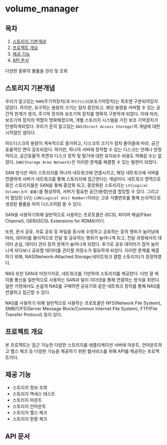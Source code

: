 # volume_manager

## 목차
1. [스토리지 기본개념](#스토리지-기본개념)
2. [프로젝트 개요](#프로젝트-개요)
3. [제공 기능](#제공-기능)
4. [API 문서](#API-문서)


다양한 종류의 볼륨을 관리 및 조회


## 스토리지 기본개념
우리가 알고있는 `RAM`(주기억장치)과 `하드디스크`(보조기억장치)는 최초엔 구분되어있지 않았다.
하지만, 요구하는 용량의 크기는 점차 증진되고, 해당 용량을 커버할 수 있는 공간적 한계가 생겨,
주기억 장치와 보조기억 장치를 명확히 구분하게 되었다. 이에 따라, 보조기억 장치의 역할이 명확해졌으며,
개별 스토리지 시스템을 가진 보조 기억장치가 탄생하게되었다. 우리가 흔히 알고있는 `DAS(Direct Access Storage)`의
개념에 대한 시작점인 셈이다.

하드디스크의 용량이 계속적으로 증가하고, 디스크의 크기가 점차 줄어즘에 따라, 공간 효율적인 면이 강조되었다.
하지만, 하나의 서버에 장착할 수 있는 디스크는 언제나 한정적이고, 공간효율적 측면과 디스크 장착 및 탈거에 대한 유지보수 비용도 피해갈 수는 없었다.
`SAN(Storage Area Network)`은 이러한 문제를 해결할 수 있는 발판이 되었다.

SAN 방식은 여러 스토리지를 하나의 네트워크에 연결시키고, 해당 네트워크에 서버를 연결하여 서버가 네트워크를 통해 스토리지에 접근한다는 개념이다.
네트워크 영역으로 묶인 스토리지들은 SAN을 통해 중앙화 되고, 중앙화된 스토리지는 `LV(Logical Volume;논리 볼륨)`을 형성하여, 서버가 필요한 공간(용량)만큼
할당할 수 있다. 그리고 이 할당된 LV는 `LUN(Logical Unit Number)`이라는 고유 식별번호를 통해 논리적으로 생성된 볼륨을 마치 디스크처럼 쓸 수 있다.

SAN을 사용하기위해 일반적으로 사용하는 프로토콜은 iSCSI, 파이버 채널(Fiber Channel), iSER(iSCSL Extensions for RDMA)이다.

또한, 문서 공유, 자료 공유 등 파일을 동시에 수정하고 공유하는 등의 행위가 늘어남에 따라, 데이터를 물리적으로 전달 및 공유하는 행위가 늘어나게 되고, 전달
과정에서의 데이터 손실, 데이터 관리 등의 문제가 늘어나게 되었다. 추가로 공유 데이터가 점차 늘어나게 되다보니 공유할 데이터를 관리할 저장소가 필요하게 되었다.
이러한 문제를 해결하기 위해, NAS(Network-Attached Storage;네이트워크 결합 스토리지)가 등장하였다.

NAS 또한 SAN과 마찬가지로, 네트워크를 기반하여 스토리지를 제공한다. 다만 광 케이블 통신을 일반적으로 사용하는 SAN과 달리 이더넷을 통해 연결하는 방식을 취한다.
일반 가정에서도 손쉽게 NAS를 구매하면 공유기와 같은 네트워크 장치를 통해 NAS를 연결하고 접근할 수 있다.

NAS를 사용하기 위해 일반적으로 사용하는 프로토콜은 NFS(Network File System), SMB/CIFS(Server Message Block/Common Internet File System), FTP(File Transfer Protocol) 등이 있다.

## 프로젝트 개요
본 프로젝트는 접근 가능한 다양한 스토리지를 애플리케이션 서버에 마운트, 언마운트하고 헬스 체크 등 다양한 기능을 제공하기 위한 웹서비스를 위해 API를 제공하는 프로젝트이다.


## 제공 기능
- 스토리지 정보 조회
- 스토리지 액세스 테스트
- 스토리지 마운트
- 스토리지 언마운트
- 스토리지 헬스 체크
- 스토리지 현황 체크



## API 문서
